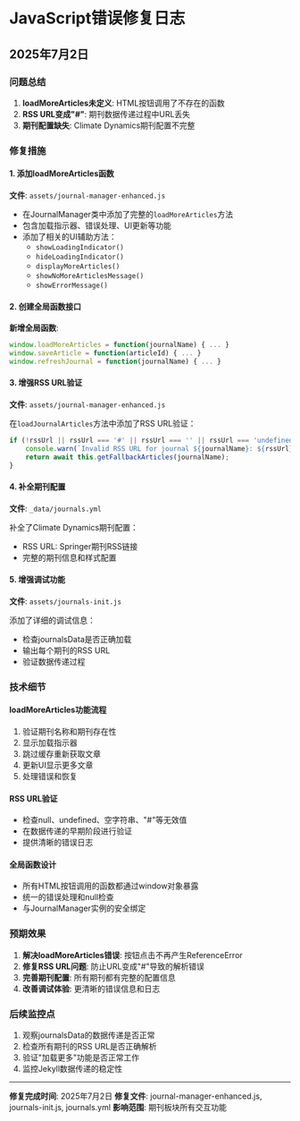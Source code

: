 # JavaScript错误修复日志
## 2025年7月2日

### 问题总结
1. **loadMoreArticles未定义**: HTML按钮调用了不存在的函数
2. **RSS URL变成"#"**: 期刊数据传递过程中URL丢失
3. **期刊配置缺失**: Climate Dynamics期刊配置不完整

### 修复措施

#### 1. 添加loadMoreArticles函数
**文件**: `assets/journal-manager-enhanced.js`

- 在JournalManager类中添加了完整的`loadMoreArticles`方法
- 包含加载指示器、错误处理、UI更新等功能
- 添加了相关的UI辅助方法：
  - `showLoadingIndicator()`
  - `hideLoadingIndicator()`
  - `displayMoreArticles()`
  - `showNoMoreArticlesMessage()`
  - `showErrorMessage()`

#### 2. 创建全局函数接口
**新增全局函数**:
```javascript
window.loadMoreArticles = function(journalName) { ... }
window.saveArticle = function(articleId) { ... }
window.refreshJournal = function(journalName) { ... }
```

#### 3. 增强RSS URL验证
**文件**: `assets/journal-manager-enhanced.js`

在`loadJournalArticles`方法中添加了RSS URL验证：
```javascript
if (!rssUrl || rssUrl === '#' || rssUrl === '' || rssUrl === 'undefined') {
    console.warn(`Invalid RSS URL for journal ${journalName}: ${rssUrl}`);
    return await this.getFallbackArticles(journalName);
}
```

#### 4. 补全期刊配置
**文件**: `_data/journals.yml`

补全了Climate Dynamics期刊配置：
- RSS URL: Springer期刊RSS链接
- 完整的期刊信息和样式配置

#### 5. 增强调试功能
**文件**: `assets/journals-init.js`

添加了详细的调试信息：
- 检查journalsData是否正确加载
- 输出每个期刊的RSS URL
- 验证数据传递过程

### 技术细节

#### loadMoreArticles功能流程
1. 验证期刊名称和期刊存在性
2. 显示加载指示器
3. 跳过缓存重新获取文章
4. 更新UI显示更多文章
5. 处理错误和恢复

#### RSS URL验证
- 检查null、undefined、空字符串、"#"等无效值
- 在数据传递的早期阶段进行验证
- 提供清晰的错误日志

#### 全局函数设计
- 所有HTML按钮调用的函数都通过window对象暴露
- 统一的错误处理和null检查
- 与JournalManager实例的安全绑定

### 预期效果
1. **解决loadMoreArticles错误**: 按钮点击不再产生ReferenceError
2. **修复RSS URL问题**: 防止URL变成"#"导致的解析错误
3. **完善期刊配置**: 所有期刊都有完整的配置信息
4. **改善调试体验**: 更清晰的错误信息和日志

### 后续监控点
1. 观察journalsData的数据传递是否正常
2. 检查所有期刊的RSS URL是否正确解析
3. 验证"加载更多"功能是否正常工作
4. 监控Jekyll数据传递的稳定性

---
**修复完成时间**: 2025年7月2日
**修复文件**: journal-manager-enhanced.js, journals-init.js, journals.yml
**影响范围**: 期刊板块所有交互功能
